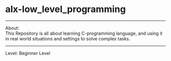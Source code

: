 # alx-low_level_programming
_______________________________
About:</br>
This Repository is all about learning C-programming language, and using it in real world situations and settings to solve complex tasks.
___________________________________
<b></b>Level: Beginner Level</b>
